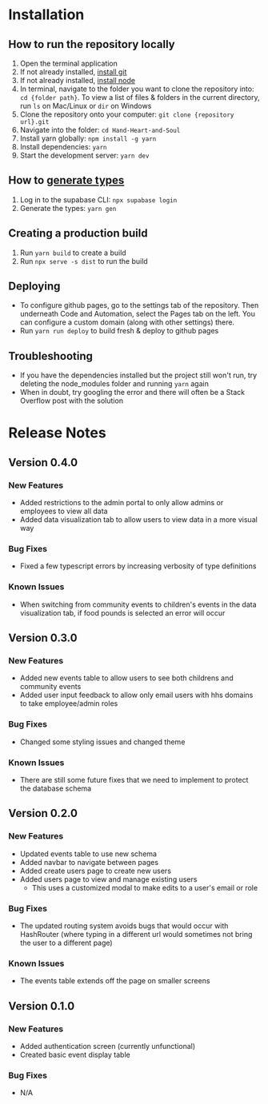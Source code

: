 # Installation
## How to run the repository locally
1. Open the terminal application
2. If not already installed, [install git](https://github.com/git-guides/install-git)
3. If not already installed, [install node](https://nodejs.dev/en/download/)
4. In terminal, navigate to the folder you want to clone the repository into: `cd {folder path}`. To view a list of files & folders in the current directory, run `ls` on Mac/Linux or `dir` on Windows
5. Clone the repository onto your computer: `git clone {repository url}.git`
6. Navigate into the folder: `cd Hand-Heart-and-Soul`
7. Install yarn globally: `npm install -g yarn`
8. Install dependencies: `yarn`
9. Start the development server: `yarn dev`

## How to [generate types](https://supabase.com/docs/guides/api/generating-types)
1. Log in to the supabase CLI: `npx supabase login`
2. Generate the types: `yarn gen`

## Creating a production build
1. Run `yarn build` to create a build
2. Run `npx serve -s dist` to run the build

## Deploying
 - To configure github pages, go to the settings tab of the repository. Then underneath Code and Automation, select the Pages tab on the left. You can configure a custom domain (along with other settings) there.
 - Run `yarn run deploy` to build fresh & deploy to github pages

## Troubleshooting
 - If you have the dependencies installed but the project still won't run, try deleting the node_modules folder and running `yarn` again
 - When in doubt, try googling the error and there will often be a Stack Overflow post with the solution

# Release Notes
## Version 0.4.0
### New Features
 - Added restrictions to the admin portal to only allow admins or employees to view all data
 - Added data visualization tab to allow users to view data in a more visual way
### Bug Fixes
 - Fixed a few typescript errors by increasing verbosity of type definitions
### Known Issues
 - When switching from community events to children's events in the data visualization tab, if food pounds is selected an error will occur

## Version 0.3.0
### New Features
 - Added new events table to allow users to see both childrens and community events
 - Added user input feedback to allow only email users with hhs domains to take employee/admin roles
### Bug Fixes
 - Changed some styling issues and changed theme
### Known Issues
 - There are still some future fixes that we need to implement to protect the database schema
 
## Version 0.2.0
### New Features
 - Updated events table to use new schema
 - Added navbar to navigate between pages
 - Added create users page to create new users
 - Added users page to view and manage existing users
   - This uses a customized modal to make edits to a user's email or role
### Bug Fixes
 - The updated routing system avoids bugs that would occur with HashRouter (where typing in a different url would sometimes not bring the user to a different page)
### Known Issues
 - The events table extends off the page on smaller screens

## Version 0.1.0
### New Features
 - Added authentication screen (currently unfunctional)
 - Created basic event display table
### Bug Fixes
 - N/A
